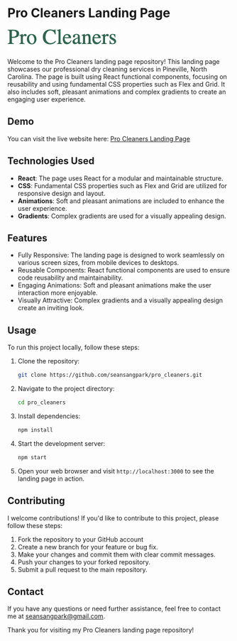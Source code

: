 # Pro Cleaners Landing Page

![Pro Cleaners Logo](./src/assets/pro.png)

Welcome to the Pro Cleaners landing page repository! This landing page showcases our professional dry cleaning services in Pineville, North Carolina. The page is built using React functional components, focusing on reusability and using fundamental CSS properties such as Flex and Grid. It also includes soft, pleasant animations and complex gradients to create an engaging user experience.

## Demo

You can visit the live website here: [Pro Cleaners Landing Page](https://prodrycleaners.net/)

## Technologies Used

- **React**: The page uses React for a modular and maintainable structure.
- **CSS**: Fundamental CSS properties such as Flex and Grid are utilized for responsive design and layout.
- **Animations**: Soft and pleasant animations are included to enhance the user experience.
- **Gradients**: Complex gradients are used for a visually appealing design.

## Features

- Fully Responsive: The landing page is designed to work seamlessly on various screen sizes, from mobile devices to desktops.
- Reusable Components: React functional components are used to ensure code reusability and maintainability.
- Engaging Animations: Soft and pleasant animations make the user interaction more enjoyable.
- Visually Attractive: Complex gradients and a visually appealing design create an inviting look.

## Usage

To run this project locally, follow these steps:

1. Clone the repository:

   ```bash
   git clone https://github.com/seansangpark/pro_cleaners.git

2. Navigate to the project directory:

   ```bash
   cd pro_cleaners

3. Install dependencies:

   ```bash
   npm install

4. Start the development server:

   ```bash
   npm start

5. Open your web browser and visit `http://localhost:3000` to see the landing page in action.

## Contributing

I welcome contributions! If you'd like to contribute to this project, please follow these steps:

1. Fork the repository to your GitHub account
2. Create a new branch for your feature or bug fix.
3. Make your changes and commit them with clear commit messages.
4. Push your changes to your forked repository.
5. Submit a pull request to the main repository.

## Contact
If you have any questions or need further assistance, feel free to contact me at seansangpark@gmail.com.

Thank you for visiting my Pro Cleaners landing page repository!
